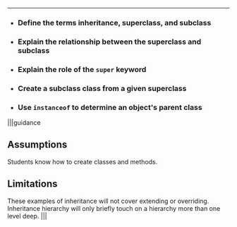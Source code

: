 ----------

* ### Define the terms inheritance, superclass, and subclass
* ### Explain the relationship between the superclass and subclass
* ### Explain the role of the `super` keyword
* ### Create a subclass class from a given superclass
* ### Use `instanceof` to determine an object's parent class

|||guidance
## Assumptions
Students know how to create classes and methods.

## Limitations
These examples of inheritance will not cover extending or overriding. Inheritance hierarchy will only briefly touch on a hierarchy more than one level deep.
|||